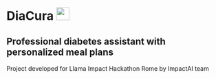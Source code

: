 # DiaCura <img width="30" alt="apple (4) 2 (1)" src="https://github.com/user-attachments/assets/1bf9f474-22d2-4551-893d-31d3c52685df">





## Professional diabetes assistant with personalized meal plans
Project developed for Llama Impact Hackathon Rome by ImpactAI team
